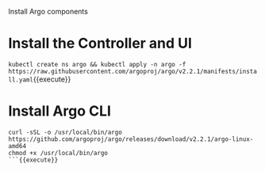 Install Argo components

# Install the Controller and UI

`kubectl create ns argo && kubectl apply -n argo -f https://raw.githubusercontent.com/argoproj/argo/v2.2.1/manifests/install.yaml`{{execute}}

# Install Argo CLI

```
curl -sSL -o /usr/local/bin/argo https://github.com/argoproj/argo/releases/download/v2.2.1/argo-linux-amd64
chmod +x /usr/local/bin/argo
```{{execute}}

